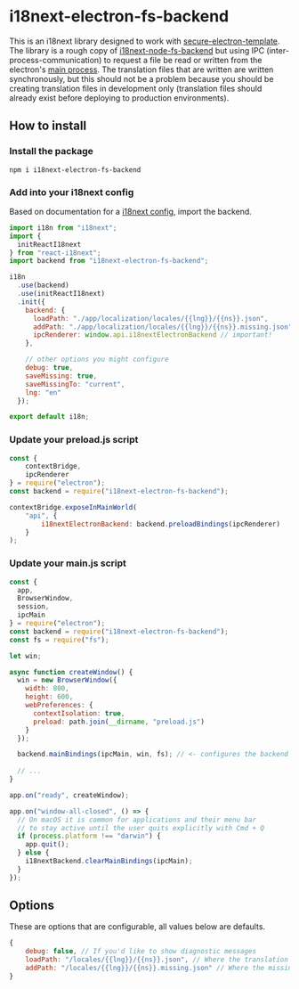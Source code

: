 # i18next-electron-fs-backend
This is an i18next library designed to work with [secure-electron-template](https://github.com/reZach/secure-electron-template). The library is a rough copy of [i18next-node-fs-backend](https://github.com/i18next/i18next-node-fs-backend) but using IPC (inter-process-communication) to request a file be read or written from the electron's [main process](https://electronjs.org/docs/api/ipc-main). The translation files that are written are written synchronously, but this should not be a problem because you should be creating translation files in development only (translation files should already exist before deploying to production environments).

## How to install

### Install the package
`npm i i18next-electron-fs-backend`

### Add into your i18next config
Based on documentation for a [i18next config](https://www.i18next.com/how-to/add-or-load-translations#load-using-a-backend-plugin), import the backend.
```javascript
import i18n from "i18next";
import {
  initReactI18next
} from "react-i18next";
import backend from "i18next-electron-fs-backend";

i18n
  .use(backend)
  .use(initReactI18next)
  .init({
    backend: {
      loadPath: "./app/localization/locales/{{lng}}/{{ns}}.json",
      addPath: "./app/localization/locales/{{lng}}/{{ns}}.missing.json",
      ipcRenderer: window.api.i18nextElectronBackend // important!
    },

    // other options you might configure
    debug: true,
    saveMissing: true,
    saveMissingTo: "current",
    lng: "en"
  });

export default i18n;
```

### Update your preload.js script
```javascript
const {
    contextBridge,
    ipcRenderer
} = require("electron");
const backend = require("i18next-electron-fs-backend");

contextBridge.exposeInMainWorld(
    "api", {
        i18nextElectronBackend: backend.preloadBindings(ipcRenderer)
    }
);
```

### Update your main.js script
```javascript
const {
  app,
  BrowserWindow,
  session,
  ipcMain
} = require("electron");
const backend = require("i18next-electron-fs-backend");
const fs = require("fs");

let win;

async function createWindow() {  
  win = new BrowserWindow({
    width: 800,
    height: 600,
    webPreferences: {
      contextIsolation: true,
      preload: path.join(__dirname, "preload.js")
    }
  });

  backend.mainBindings(ipcMain, win, fs); // <- configures the backend
  
  // ...
}

app.on("ready", createWindow);

app.on("window-all-closed", () => {
  // On macOS it is common for applications and their menu bar
  // to stay active until the user quits explicitly with Cmd + Q
  if (process.platform !== "darwin") {
    app.quit();
  } else {
    i18nextBackend.clearMainBindings(ipcMain);
  }
});
```

## Options
These are options that are configurable, all values below are defaults.
```javascript
{
    debug: false, // If you'd like to show diagnostic messages
    loadPath: "/locales/{{lng}}/{{ns}}.json", // Where the translation files get loaded from
    addPath: "/locales/{{lng}}/{{ns}}.missing.json" // Where the missing translation files get generated    
}
```